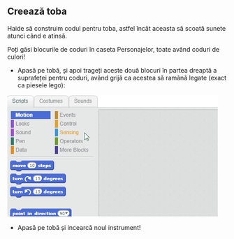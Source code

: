 ## Creează toba

Haide să construim codul pentru toba, astfel încât aceasta să scoată sunete atunci când e atinsă.

Poți găsi blocurile de coduri în caseta Personajelor, toate având coduri de culori!

+ Apasă pe tobă, și apoi trageți aceste două blocuri în partea dreaptă a suprafeței pentru coduri, având grijă ca acestea să ramână legate (exact ca piesele lego):

![captură de ecran](images/connect-block.gif)

+ Apasă pe tobă și incearcă noul instrument!